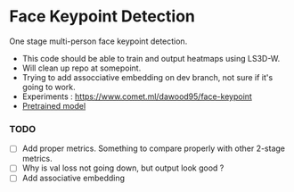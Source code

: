# Face Keypoint Detection

One stage multi-person face keypoint detection.

- This code should be able to train and output heatmaps using LS3D-W. 
- Will clean up repo at somepoint.
- Trying to add assocciative embedding on dev branch, not sure if it's going to work. 
- Experiments : https://www.comet.ml/dawood95/face-keypoint
- [Pretrained model](https://purdue0-my.sharepoint.com/:u:/g/personal/dawood0_purdue_edu/ETJGzOVjSEZJuVbgoAQhiMIBYjcAnEK9Mgsv5KiAVqJZjg?e=Jb0pb8)

### TODO
- [ ] Add proper metrics. Something to compare properly with other 2-stage metrics.
- [ ] Why is val loss not going down, but output look good ?
- [ ] Add associative embedding 
